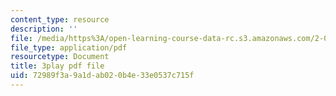 ```yaml
---
content_type: resource
description: ''
file: /media/https%3A/open-learning-course-data-rc.s3.amazonaws.com/2-003sc-engineering-dynamics-fall-2011/72989f3a9a1dab020b4e33e0537c715f_OxcCPTc_bXw.pdf
file_type: application/pdf
resourcetype: Document
title: 3play pdf file
uid: 72989f3a-9a1d-ab02-0b4e-33e0537c715f
---
```

